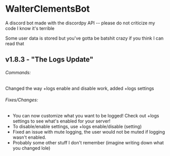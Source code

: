 # WalterClementsBot
A discord bot made with the discordpy API -- please do not criticize my code I know it's terrible

Some user data is stored but you've gotta be batshit crazy if you think I can read that


## v1.8.3 - "The Logs Update"


###### Commands:
  
  Changed the way +logs enable and disable work, added +logs settings
  
###### Fixes/Changes:
- You can now customize what you want to be logged! Check out +logs settings to see what's enabled for your server!
- To disable/enable settings, use +logs enable/disable (setting)
- Fixed an issue with mute logging, the user would not be muted if logging wasn't enabled.
- Probably some other stuff I don't remember (imagine writing down what you changed lole)
